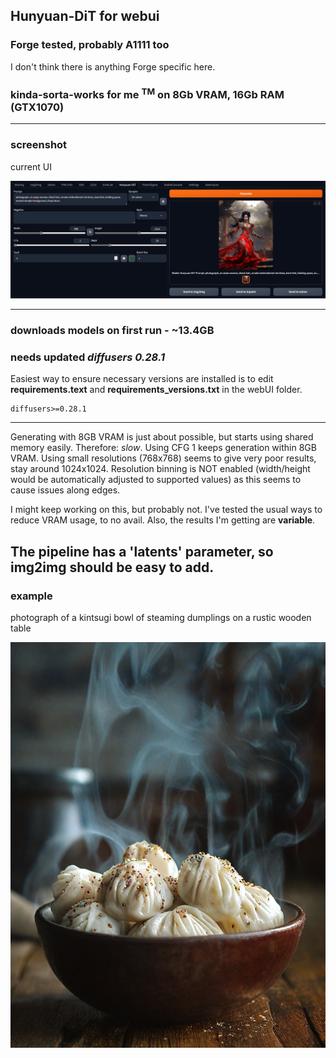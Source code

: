 ## Hunyuan-DiT for webui ##
### Forge tested, probably A1111 too ###
I don't think there is anything Forge specific here.
### kinda-sorta-works for me <sup>TM</sup> on 8Gb VRAM, 16Gb RAM (GTX1070) ###

---
### screenshot ###
current UI

![](screenshot.png "UI screenshot")



---
### downloads models on first run - ~13.4GB ###
### needs updated *diffusers 0.28.1* ###

Easiest way to ensure necessary versions are installed is to edit **requirements.text** and **requirements_versions.txt** in the webUI folder.
```
diffusers>=0.28.1
```

---

Generating with 8GB VRAM is just about possible, but starts using shared memory easily. Therefore: *slow*. Using CFG 1 keeps generation within 8GB VRAM. Using small resolutions (768x768) seems to give very poor results, stay around 1024x1024. Resolution binning is NOT enabled (width/height would be automatically adjusted to supported values) as this seems to cause issues along edges.

I might keep working on this, but probably not. I've tested the usual ways to reduce VRAM usage, to no avail. Also, the results I'm getting are **variable**.

The pipeline has a 'latents' parameter, so img2img should be easy to add.
---

### example ###
photograph of a kintsugi bowl of steaming dumplings on a rustic wooden table

![](example.png "896x1152, SA-solver, 20 steps, CFG 1")
